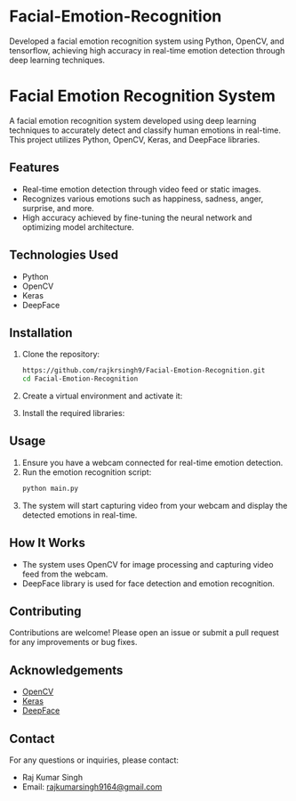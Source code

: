 # Facial-Emotion-Recognition
Developed a facial emotion recognition system using Python, OpenCV, and tensorflow, achieving high accuracy in real-time emotion detection through deep learning techniques.

# Facial Emotion Recognition System

A facial emotion recognition system developed using deep learning techniques to accurately detect and classify human emotions in real-time. This project utilizes Python, OpenCV, Keras, and DeepFace libraries.

## Features

- Real-time emotion detection through video feed or static images.
- Recognizes various emotions such as happiness, sadness, anger, surprise, and more.
- High accuracy achieved by fine-tuning the neural network and optimizing model architecture.

## Technologies Used

- Python
- OpenCV
- Keras
- DeepFace

## Installation

1. Clone the repository:
    ```sh
    https://github.com/rajkrsingh9/Facial-Emotion-Recognition.git
    cd Facial-Emotion-Recognition
    ```

2. Create a virtual environment and activate it:
   
3. Install the required libraries:

## Usage

1. Ensure you have a webcam connected for real-time emotion detection.
2. Run the emotion recognition script:
    ```sh
    python main.py
    ```
3. The system will start capturing video from your webcam and display the detected emotions in real-time.

## How It Works

- The system uses OpenCV for image processing and capturing video feed from the webcam.
- DeepFace library is used for face detection and emotion recognition.

## Contributing

Contributions are welcome! Please open an issue or submit a pull request for any improvements or bug fixes.


## Acknowledgements

- [OpenCV](https://opencv.org/)
- [Keras](https://keras.io/)
- [DeepFace](https://github.com/serengil/deepface)

## Contact

For any questions or inquiries, please contact:
- Raj Kumar Singh
- Email: [rajkumarsingh9164@gmail.com](mailto:rajkumarsingh9164@gmail.com)
